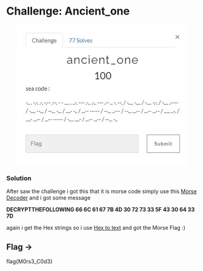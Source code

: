 
# Challenge: Ancient_one

<p align="center">
  <img alt = "ancient_one" src="https://github.com/VulnFreak/The-Cyber-Grabs-CTF/blob/master/Images/ancient_one.JPG">
</p>

### Solution

After saw the challenge i got this that it is morse code simply use this [Morse Decoder](https://www.boxentriq.com/code-breaking/morse-code) and i got some message

**DECRYPTTHEFOLLOWING 66 6C 61 67 7B 4D 30 72 73 33 5F 43 30 64 33 7D**

again i get the Hex strings so i use [Hex to text](http://www.unit-conversion.info/texttools/hexadecimal/) and got the Morse Flag :)

## Flag ->
flag{M0rs3_C0d3}

